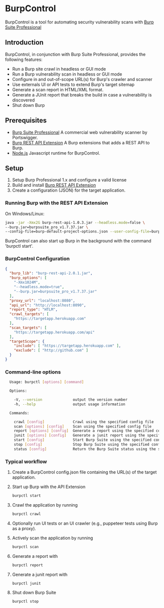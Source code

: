 # BurpControl

BurpControl is a tool for automating security vulnerability scans with [Burp Suite Professional]


## Introduction

BurpControl, in conjunction with Burp Suite Professional, provides the following features:

* Run a Burp site crawl in headless or GUI mode
* Run a Burp vulnerability scan in headless or GUI mode
* Configure in and out-of-scope URL(s) for Burp's crawler and scanner
* Use externals UI or API tests to extend Burp's target sitemap
* Generate a scan report in HTML/XML format.
* Generate a JUnit report that breaks the build in case a vulnerability is discovered
* Shut down Burp

## Prerequisites

* [Burp Suite Professional]
  A commercial web vulnerability scanner by Portswigger.
* [Burp REST API Extension]
  A Burp extensions that adds a REST API to Burp.
* [Node.js]
  Javascript runtime for BurpControl.
  
## Setup

1. Setup Burp Professional 1.x and configure a valid license
2. Build and install [Burp REST API Extension]
3. Create a configuration (JSON) for the target application.

### Running Burp with the REST API Extension

On Windows/Linux:

```sh
java -jar -Xmx2G burp-rest-api-1.0.3.jar --headless.mode=false \
--burp.jar=burpsuite_pro_v1.7.37.jar \
--config-file=burp-default-project-options.json --user-config-file=burp-user-options.json
```

BurpControl can also start up Burp in the background with the command 'burpctl start'.

### BurpControl Configuration

```json
{
  "burp_lib": "burp-rest-api-2.0.1.jar",
  "burp_options": [
    "-Xmx1024M",
    "--headless.mode=true",
    "--burp.jar=burpsuite_pro_v1.7.37.jar"
  ],
  "proxy_url": "localhost:8080",
  "api_url": "http://localhost:8090",
  "report_type": "HTLM",
  "crawl_targets": [
    "https://targetapp.herokuapp.com" 
  ],
  "scan_targets": [
    "https://targetapp.herokuapp.com/api"
  ],
  "targetScope": {
    "include": [ "https://targetapp.herokuapp.com" ],
    "exclude": [ "http://github.com" ]
  }
}
```

### Command-line options

```sh
  Usage: burpctl [options] [command]

  Options:

    -V, --version              output the version number
    -h, --help                 output usage information

  Commands:

    crawl [config]             Crawl using the specified config file
    scan [options] [config]    Scan using the specified config file
    report [options] [config]  Generate a report using the specified config file
    junit [options] [config]   Generate a junit report using the specified config file  
    start [config]             Start Burp Suite using the specified config file
    stop [config]              Stop Burp Suite using the specified config file
    status [config]            Return the Burp Suite status using the specified config file

```

### Typical workflow

1. Create a BurpControl config.json file containing the URL(s) of the target application.

2. Start up Burp with the API Extension
    ```sh
    burpctl start
    ```
    
3. Crawl the application by running
    ```sh
    burpctl crawl
    ```

4. Optionally run UI tests or an UI crawler (e.g., puppeteer tests using Burp as a proxy).

5. Actively scan the application by running
    ```sh
    burpctl scan
    ```

6. Generate a report with
    ```sh
    burpctl report
    ```
    
7. Generate a junit report with
    ```sh
    burpctl junit
    ```

8. Shut down Burp Suite
    ```sh
    burpctl stop
    ```

[Burp Suite Professional]: https://portswigger.net/burp
[Burp REST API Extension]: https://github.com/vmware/burp-rest-api
[Node.js]: https://nodejs.org/en/
[Jenkins]: https://jenkins.io/


